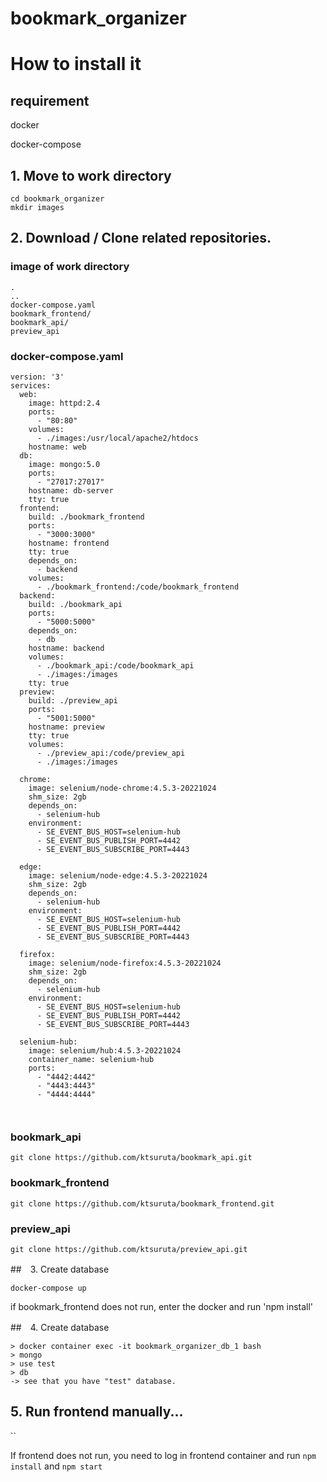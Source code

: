 # bookmark_organizer

# How to install it
## requirement
docker

docker-compose

## 1. Move to work directory
```
cd bookmark_organizer
mkdir images
```

## 2. Download / Clone related repositories.
### image of work directory

```
.
..
docker-compose.yaml
bookmark_frontend/
bookmark_api/
preview_api
```


### docker-compose.yaml
```
version: '3'
services:
  web:
    image: httpd:2.4
    ports: 
      - "80:80"
    volumes:
      - ./images:/usr/local/apache2/htdocs
    hostname: web
  db:
    image: mongo:5.0
    ports: 
      - "27017:27017"
    hostname: db-server
    tty: true
  frontend:
    build: ./bookmark_frontend
    ports:
      - "3000:3000"
    hostname: frontend 
    tty: true
    depends_on:
      - backend
    volumes:
      - ./bookmark_frontend:/code/bookmark_frontend
  backend:
    build: ./bookmark_api
    ports:
      - "5000:5000"
    depends_on:
      - db
    hostname: backend
    volumes:
      - ./bookmark_api:/code/bookmark_api
      - ./images:/images
    tty: true
  preview:
    build: ./preview_api
    ports:
      - "5001:5000"
    hostname: preview
    tty: true
    volumes:
      - ./preview_api:/code/preview_api
      - ./images:/images

  chrome:
    image: selenium/node-chrome:4.5.3-20221024
    shm_size: 2gb
    depends_on:
      - selenium-hub
    environment:
      - SE_EVENT_BUS_HOST=selenium-hub
      - SE_EVENT_BUS_PUBLISH_PORT=4442
      - SE_EVENT_BUS_SUBSCRIBE_PORT=4443

  edge:
    image: selenium/node-edge:4.5.3-20221024
    shm_size: 2gb
    depends_on:
      - selenium-hub
    environment:
      - SE_EVENT_BUS_HOST=selenium-hub
      - SE_EVENT_BUS_PUBLISH_PORT=4442
      - SE_EVENT_BUS_SUBSCRIBE_PORT=4443

  firefox:
    image: selenium/node-firefox:4.5.3-20221024
    shm_size: 2gb
    depends_on:
      - selenium-hub
    environment:
      - SE_EVENT_BUS_HOST=selenium-hub
      - SE_EVENT_BUS_PUBLISH_PORT=4442
      - SE_EVENT_BUS_SUBSCRIBE_PORT=4443

  selenium-hub:
    image: selenium/hub:4.5.3-20221024
    container_name: selenium-hub
    ports:
      - "4442:4442"
      - "4443:4443"
      - "4444:4444"



```

### bookmark_api
```
git clone https://github.com/ktsuruta/bookmark_api.git
```

### bookmark_frontend
```
git clone https://github.com/ktsuruta/bookmark_frontend.git
```

### preview_api
```
git clone https://github.com/ktsuruta/preview_api.git
```


##　3. Create database
```
docker-compose up
```
if bookmark_frontend does not run, enter the docker and run 'npm install'

##　4. Create database
```
> docker container exec -it bookmark_organizer_db_1 bash
> mongo
> use test
> db
-> see that you have "test" database.

```

## 5. Run frontend manually...
``

If frontend does not run, you need to log in frontend container and run `npm install` and `npm start`


